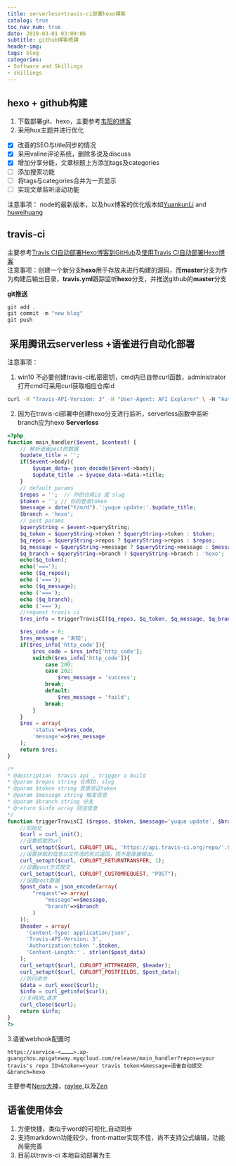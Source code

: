 ```yaml
---
title: serverless+travis-ci部署hexo博客
catalog: true
toc_nav_num: true
date: 2019-03-01 03:09:06
subtitle: github博客搭建
header-img: 
tags: blog
categories:
- Software and Skillings
- skillings
---
```


## hexo + github构建
1. 下载部署git、hexo，主要参考[韦阳的博客](https://zhuanlan.zhihu.com/p/35668237)
2. 采用hux主题并进行优化
- [x] 改善的SEO与title同步的情况
- [x] 采用valine评论系统，删除多说及discuss
- [x] 增加分享分能，文章标题上方添加tags及categories
- [ ] 添加搜索功能
- [ ] 将tags与categories合并为一页显示
- [ ] 实现文章监听滚动功能

注意事项： node的最新版本，以及hux博客的优化版本如[YuankunLi](https://github.com/CatherineLiyuankun/Hexo-theme-zilan) and [huweihuang](https://github.com/huweihuang/hexo-theme-huweihuang)

## travis-ci
主要参考[Travis CI自动部署Hexo博客到GitHub](https://blog.qizhenjun.com/75a7da42/)及[使用Travis CI自动部署Hexo博客](https://www.itfanr.cc/2017/08/09/using-travis-ci-automatic-deploy-hexo-blogs/)<br />注意事项：创建一个新分支**hexo**用于存放未进行构建的源码，而**master**分支为作为构建后输出目录，**travis.yml**跟踪监听**hexo**分支，并推送github的**master**分支

**git推送**
```R 
git add .
git commit -m "new blog"
git push 
```

##  采用腾讯云serverless +语雀进行自动化部署 
注意事项：
1. win10 不必要创建travis-ci私密密钥，cmd内已自带curl函数，administrator打开cmd可采用curl获取相应仓库id

```bash
curl -H "Travis-API-Version: 3" -H "User-Agent: API Explorer" \ -H "Authorization: token <your_token>" \ https://api.travis-ci.org/owner/<your_name>/repos
```
2. 因为在travis-ci部署中创建hexo分支进行监听，serverless函数中监听branch应为hexo
**Serverless**
```php
<?php
function main_handler($event, $context) {
    // 解析语雀post的数据
    $update_title = '';
    if($event->body){
        $yuque_data= json_decode($event->body);
        $update_title .= $yuque_data->data->title;
    }
    // default params
    $repos = '';  // 你的仓库id 或 slug
    $token = ''; // 你的登录token
    $message = date("Y/m/d").':yuque update:'.$update_title;
    $branch = 'hexo';
    // post params
    $queryString = $event->queryString;
    $q_token = $queryString->token ? $queryString->token : $token;
    $q_repos = $queryString->repos ? $queryString->repos : $repos;
    $q_message = $queryString->message ? $queryString->message : $message;
    $q_branch = $queryString->branch ? $queryString->branch : 'hexo';
    echo($q_token);
    echo('===');
    echo ($q_repos);
    echo ('===');
    echo ($q_message);
    echo ('===');
    echo ($q_branch);
    echo ('===');
    //request travis ci
    $res_info = triggerTravisCI($q_repos, $q_token, $q_message, $q_branch);

    $res_code = 0;
    $res_message = '未知';
    if($res_info['http_code']){
        $res_code = $res_info['http_code'];
        switch($res_info['http_code']){
            case 200:
            case 202:
                $res_message = 'success';
            break;
            default:
                $res_message = 'faild';
            break;
        }
    }
    $res = array(
        'status'=>$res_code,
        'message'=>$res_message
    );
    return $res;
}

/*
* @description  travis api , trigger a build
* @param $repos string 仓库ID、slug
* @param $token string 登录验证token
* @param $message string 触发信息
* @param $branch string 分支
* @return $info array 回包信息
*/
function triggerTravisCI ($repos, $token, $message='yuque update', $branch='hexo') {
    //初始化
    $curl = curl_init();
    //设置抓取的url
    curl_setopt($curl, CURLOPT_URL, 'https://api.travis-ci.org/repo/'.$repos.'/requests');
    //设置获取的信息以文件流的形式返回，而不是直接输出。
    curl_setopt($curl, CURLOPT_RETURNTRANSFER, 1);
    //设置post方式提交
    curl_setopt($curl, CURLOPT_CUSTOMREQUEST, "POST");
    //设置post数据
    $post_data = json_encode(array(
        "request"=> array(
            "message"=>$message,
            "branch"=>$branch
        )
    ));
    $header = array(
      'Content-Type: application/json',
      'Travis-API-Version: 3',
      'Authorization:token '.$token,
      'Content-Length:' . strlen($post_data)
    );
    curl_setopt($curl, CURLOPT_HTTPHEADER, $header);
    curl_setopt($curl, CURLOPT_POSTFIELDS, $post_data);
    //执行命令
    $data = curl_exec($curl);
    $info = curl_getinfo($curl);
    //关闭URL请求
    curl_close($curl);
    return $info;
}
?>
```
3.语雀webhook配置时

```basic
https://service-<…………>.ap-guangzhou.apigateway.myqcloud.com/release/main_handler?repos=<your travis's repo ID>&token=<your travis token>&message=语雀自动提交&branch=hexo
```

主要参考[Nero大神](https://segmentfault.com/a/1190000017797561)，[raylee](https://rayleeafar.github.io/2019/01/17/yuque/%E8%AF%A6%E7%BB%86Hexo%E5%8D%9A%E5%AE%A2%E6%90%AD%E5%BB%BA%EF%BC%9A%E4%BA%91%E7%AB%AF%E5%86%99%E4%BD%9C+%E8%87%AA%E5%8A%A8%E6%9E%84%E5%BB%BA+%E8%87%AA%E5%8A%A8%E9%83%A8%E7%BD%B2/),以及[Zen](https://iszengmh.github.io/2019/01/27/yuque/%E8%AF%AD%E9%9B%80%E4%B9%8B%E8%AF%AD%E9%9B%80+serverless+travis%20CI+hexo+github%E6%90%AD%E5%BB%BA%E4%BA%91%E5%86%99%E4%BD%9C%E5%8D%9A%E5%AE%A2/)


## 语雀使用体会
1. 方便快捷，类似于word的可视化,自动同步
2. 支持markdown功能较少，front-matter实现不佳，尚不支持公式编辑，功能尚需完善
4. 目前以travis-ci 本地自动部署为主
